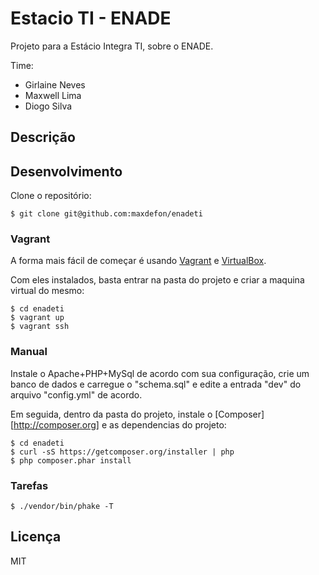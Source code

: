 # Estacio TI - ENADE

Projeto para a Estácio Integra TI, sobre o ENADE.

Time:

- Girlaine Neves
- Maxwell Lima
- Diogo Silva

## Descrição

## Desenvolvimento

Clone o repositório:

    $ git clone git@github.com:maxdefon/enadeti

### Vagrant

A forma mais fácil de começar é usando [Vagrant](http://vagrantup.com) e [VirtualBox](http://virtualbox.org).

Com eles instalados, basta entrar na pasta do projeto e criar a maquina virtual do mesmo:

    $ cd enadeti
    $ vagrant up 
    $ vagrant ssh

### Manual

Instale o Apache+PHP+MySql de acordo com sua configuração, crie um banco de dados e carregue o "schema.sql" e edite a entrada "dev" do arquivo "config.yml" de acordo.

Em seguida, dentro da pasta do projeto, instale o [Composer][http://composer.org] e as dependencias do projeto:

    $ cd enadeti
    $ curl -sS https://getcomposer.org/installer | php
    $ php composer.phar install

### Tarefas

    $ ./vendor/bin/phake -T 

## Licença

MIT

